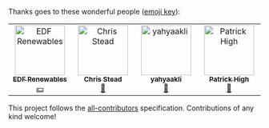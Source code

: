 <!--bl
(filemeta
    (title "Contributors"))
/bl-->

Thanks goes to these wonderful people ([emoji key](https://allcontributors.org/docs/en/emoji-key)):

<!-- ALL-CONTRIBUTORS-LIST:START - Do not remove or modify this section -->
<!-- prettier-ignore-start -->
<!-- markdownlint-disable -->
<table>
  <tbody>
    <tr>
      <td align="center" valign="top" width="14.28%"><a href="https://github.com/edf-re"><img src="https://avatars.githubusercontent.com/u/13739273?v=4?s=100" width="100px;" alt="EDF Renewables"/><br /><sub><b>EDF Renewables</b></sub></a><br /><a href="#financial-edf-re" title="Financial">💵</a></td>
      <td align="center" valign="top" width="14.28%"><a href="http://www.chrisstead.net/"><img src="https://avatars.githubusercontent.com/u/4184510?v=4?s=100" width="100px;" alt="Chris Stead"/><br /><sub><b>Chris Stead</b></sub></a><br /><a href="#tool-cmstead" title="Tools">🔧</a></td>
      <td align="center" valign="top" width="14.28%"><a href="https://github.com/yahyaakli"><img src="https://avatars.githubusercontent.com/u/39811654?v=4?s=100" width="100px;" alt="yahyaakli"/><br /><sub><b>yahyaakli</b></sub></a><br /><a href="#ideas-yahyaakli" title="Ideas, Planning, & Feedback">🤔</a></td>
      <td align="center" valign="top" width="14.28%"><a href="https://github.com/patrickhigh"><img src="https://avatars.githubusercontent.com/u/45110206?v=4?s=100" width="100px;" alt="Patrick High"/><br /><sub><b>Patrick High</b></sub></a><br /><a href="#ideas-patrickhigh" title="Ideas, Planning, & Feedback">🤔</a></td>
    </tr>
  </tbody>
</table>

<!-- markdownlint-restore -->
<!-- prettier-ignore-end -->

<!-- ALL-CONTRIBUTORS-LIST:END -->

This project follows the [all-contributors](https://github.com/all-contributors/all-contributors) specification. Contributions of any kind welcome!